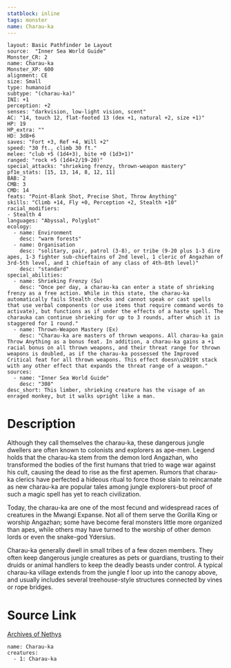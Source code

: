 ```yaml
---
statblock: inline
tags: monster
name: Charau-ka
---
```

```statblock
layout: Basic Pathfinder 1e Layout
source:  "Inner Sea World Guide"
Monster_CR: 2
name: Charau-ka
Monster_XP: 600
alignment: CE
size: Small
type: humanoid
subtype: "(charau-ka)"
INI: +1
perception: +2
senses: "darkvision, low-light vision, scent"
AC: "14, touch 12, flat-footed 13 (dex +1, natural +2, size +1)"
HP: 19
HP_extra: ""
HD: 3d8+6
saves: "Fort +3, Ref +4, Will +2"
speed: "30 ft., climb 30 ft."
melee: "club +5 (1d4+3), bite +0 (1d3+1)"
ranged: "rock +5 (1d4+2/19-20)"
special_attacks: "shrieking frenzy, thrown-weapon mastery"
pf1e_stats: [15, 13, 14, 8, 12, 11]
BAB: 2
CMB: 3
CMD: 14
feats: "Point-Blank Shot, Precise Shot, Throw Anything"
skills: "Climb +14, Fly +0, Perception +2, Stealth +10"
racial_modifiers:
- Stealth 4
languages: "Abyssal, Polyglot"
ecology:
  - name: Environment
    desc: "warm forests"
  - name: Organisation
    desc: "solitary, pair, patrol (3-8), or tribe (9-20 plus 1-3 dire apes, 1-3 fighter sub-chieftains of 2nd level, 1 cleric of Angazhan of 3rd-5th level, and 1 chieftain of any class of 4th-8th level)"
    desc: "standard"
special_abilities:
  - name: Shrieking Frenzy (Su)
    desc: "Once per day, a charau-ka can enter a state of shrieking frenzy as a free action. While in this state, the charau-ka automatically fails Stealth checks and cannot speak or cast spells that use verbal components (or use items that require command words to activate), but functions as if under the effects of a haste spell. The charauka can continue shrieking for up to 3 rounds, after which it is staggered for 1 round."
  - name: Thrown-Weapon Mastery (Ex)
    desc: "Charau-ka are masters of thrown weapons. All charau-ka gain Throw Anything as a bonus feat. In addition, a charau-ka gains a +1 racial bonus on all thrown weapons, and their threat range for thrown weapons is doubled, as if the charau-ka possessed the Improved Critical feat for all thrown weapons. This effect doesn\u2019t stack with any other effect that expands the threat range of a weapon."
sources:
  - name: "Inner Sea World Guide"
    desc: "308"
desc_short: This limber, shrieking creature has the visage of an enraged monkey, but it walks upright like a man.
```
# Description
Although they call themselves the charau-ka, these dangerous jungle dwellers are often known to colonists and explorers as ape-men. Legend holds that the charau-ka stem from the demon lord Angazhan, who transformed the bodies of the first humans that tried to wage war against his cult, causing the dead to rise as the first apemen. Rumors that charau-ka clerics have perfected a hideous ritual to force those slain to reincarnate as new charau-ka are popular tales among jungle explorers-but proof of such a magic spell has yet to reach civilization.

Today, the charau-ka are one of the most fecund and widespread races of creatures in the Mwangi Expanse. Not all of them serve the Gorilla King or worship Angazhan; some have become feral monsters little more organized than apes, while others may have turned to the worship of other demon lords or even the snake-god Ydersius.

Charau-ka generally dwell in small tribes of a few dozen members. They often keep dangerous jungle creatures as pets or guardians, trusting to their druids or animal handlers to keep the deadly beasts under control. A typical charau-ka village extends from the jungle f loor up into the canopy above, and usually includes several treehouse-style structures connected by vines or rope bridges.
# Source Link
[Archives of Nethys](https://aonprd.com/MonsterDisplay.aspx?ItemName=Charau-ka)
```encounter-table
name: Charau-ka
creatures:
  - 1: Charau-ka
```
